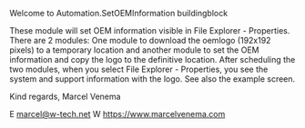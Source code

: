 Welcome to Automation.SetOEMInformation buildingblock

These module will set OEM information visible in File Explorer - Properties. There are 2 modules: One module to download the oemlogo (192x192 pixels) to a temporary location and another module to set the OEM information and copy the logo to the definitive location.
After scheduling the two modules, when you select File Explorer - Properties, you see the system and support information with the logo.
See also the example screen.

Kind regards,
Marcel Venema

E marcel@w-tech.net W https://www.marcelvenema.com
